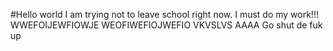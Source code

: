 #Hello world
I am trying not to leave school right now. I must do my work!!!
WWEFOIJEWFIOWJE
WEOFIWEFIOJWEFIO
VKVSLVS
AAAA
Go shut de fuk up
